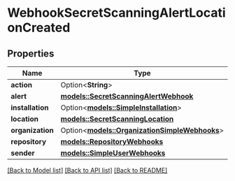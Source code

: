 # WebhookSecretScanningAlertLocationCreated

## Properties

Name | Type | Description | Notes
------------ | ------------- | ------------- | -------------
**action** | Option<**String**> |  | [optional]
**alert** | [**models::SecretScanningAlertWebhook**](secret-scanning-alert-webhook.md) |  | 
**installation** | Option<[**models::SimpleInstallation**](simple-installation.md)> |  | [optional]
**location** | [**models::SecretScanningLocation**](secret-scanning-location.md) |  | 
**organization** | Option<[**models::OrganizationSimpleWebhooks**](organization-simple-webhooks.md)> |  | [optional]
**repository** | [**models::RepositoryWebhooks**](repository-webhooks.md) |  | 
**sender** | [**models::SimpleUserWebhooks**](simple-user-webhooks.md) |  | 

[[Back to Model list]](../README.md#documentation-for-models) [[Back to API list]](../README.md#documentation-for-api-endpoints) [[Back to README]](../README.md)


